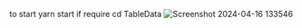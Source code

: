 to start 
yarn start
if require
cd TableData
![Screenshot 2024-04-16 133546](https://github.com/Nikunjkanteliya/wineTable/assets/113191319/a45f2f48-43e4-4677-a58d-d2e4ac092506)
